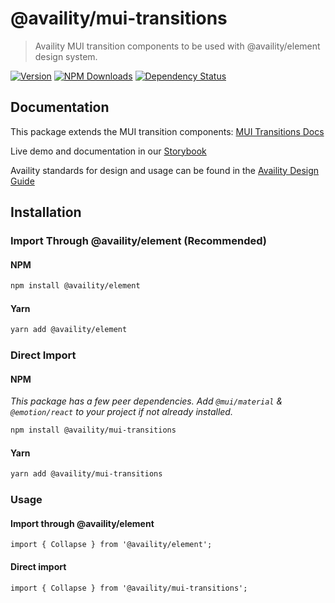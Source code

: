 # @availity/mui-transitions

> Availity MUI transition components to be used with @availity/element design system.

[![Version](https://img.shields.io/npm/v/@availity/mui-transitions.svg?style=for-the-badge)](https://www.npmjs.com/package/@availity/mui-transitions)
[![NPM Downloads](https://img.shields.io/npm/dt/@availity/mui-transitions.svg?style=for-the-badge)](https://www.npmjs.com/package/@availity/mui-transitions)
[![Dependency Status](https://img.shields.io/librariesio/release/npm/@availity/mui-transitions?style=for-the-badge)](https://github.com/Availity/element/blob/main/packages/mui-transitions/package.json)

## Documentation

This package extends the MUI transition components: [MUI Transitions Docs](https://mui.com/components/transitions/)

Live demo and documentation in our [Storybook](https://availity.github.io/element/?path=/docs/components-transitions-introduction--docs)

Availity standards for design and usage can be found in the [Availity Design Guide](https://zeroheight.com/2e36e50c7)

## Installation

### Import Through @availity/element (Recommended)

#### NPM

```bash
npm install @availity/element
```

#### Yarn

```bash
yarn add @availity/element
```

### Direct Import

#### NPM

_This package has a few peer dependencies. Add `@mui/material` & `@emotion/react` to your project if not already installed._

```bash
npm install @availity/mui-transitions
```

#### Yarn

```bash
yarn add @availity/mui-transitions
```

### Usage

#### Import through @availity/element

```tsx
import { Collapse } from '@availity/element';
```

#### Direct import

```tsx
import { Collapse } from '@availity/mui-transitions';
```
